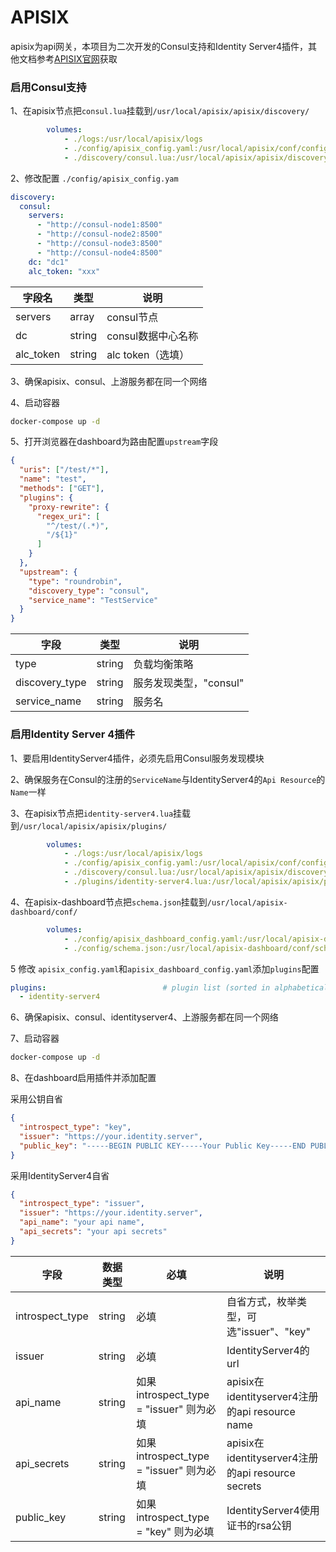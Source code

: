 # APISIX

apisix为api网关，本项目为二次开发的Consul支持和Identity Server4插件，其他文档参考[APISIX官网](http://apisix.apache.org/)获取



### 启用Consul支持

1、在apisix节点把`consul.lua`挂载到`/usr/local/apisix/apisix/discovery/`

```yml
        volumes: 
            - ./logs:/usr/local/apisix/logs
            - ./config/apisix_config.yaml:/usr/local/apisix/conf/config.yaml:ro
            - ./discovery/consul.lua:/usr/local/apisix/apisix/discovery/consul.lua:ro
```

2、修改配置 `./config/apisix_config.yam`

```yml
discovery:
  consul:
    servers:
      - "http://consul-node1:8500"
      - "http://consul-node2:8500"
      - "http://consul-node3:8500"
      - "http://consul-node4:8500"
    dc: "dc1"
    alc_token: "xxx"
```
| 字段名    | 类型   | 说明               |
| --------- | ------ | ------------------ |
| servers   | array  | consul节点         |
| dc        | string | consul数据中心名称 |
| alc_token | string | alc token（选填）  |

3、确保apisix、consul、上游服务都在同一个网络

4、启动容器

```bash
docker-compose up -d
```

5、打开浏览器在dashboard为路由配置`upstream`字段

```json
{
  "uris": ["/test/*"],
  "name": "test",
  "methods": ["GET"],
  "plugins": {
    "proxy-rewrite": {
      "regex_uri": [
        "^/test/(.*)",
        "/${1}"
      ]
    }
  },
  "upstream": {
    "type": "roundrobin",
    "discovery_type": "consul",
    "service_name": "TestService"
  }
}
```

| 字段           | 类型   | 说明                   |
| -------------- | ------ | ---------------------- |
| type           | string | 负载均衡策略           |
| discovery_type | string | 服务发现类型，"consul" |
| service_name   | string | 服务名                 |



### 启用Identity Server 4插件

1、要启用IdentityServer4插件，必须先启用Consul服务发现模块

2、确保服务在Consul的注册的`ServiceName`与IdentityServer4的`Api Resource`的`Name`一样

3、在apisix节点把`identity-server4.lua`挂载到`/usr/local/apisix/apisix/plugins/`

```yml
        volumes: 
            - ./logs:/usr/local/apisix/logs
            - ./config/apisix_config.yaml:/usr/local/apisix/conf/config.yaml:ro
            - ./discovery/consul.lua:/usr/local/apisix/apisix/discovery/consul.lua:ro
            - ./plugins/identity-server4.lua:/usr/local/apisix/apisix/plugins/identity-server4.lua:ro
```

4、在apisix-dashboard节点把`schema.json`挂载到`/usr/local/apisix-dashboard/conf/`

```yml
        volumes: 
            - ./config/apisix_dashboard_config.yaml:/usr/local/apisix-dashboard/conf/conf.yaml:ro
            - ./config/schema.json:/usr/local/apisix-dashboard/conf/schema.json:ro
```

5 修改 `apisix_config.yaml`和`apisix_dashboard_config.yaml`添加`plugins`配置
```yml
plugins:                          # plugin list (sorted in alphabetical order)
  - identity-server4
```
6、确保apisix、consul、identityserver4、上游服务都在同一个网络

7、启动容器

```bash
docker-compose up -d
```

8、在dashboard启用插件并添加配置



采用公钥自省

```json
{
  "introspect_type": "key",
  "issuer": "https://your.identity.server",
  "public_key": "-----BEGIN PUBLIC KEY-----Your Public Key-----END PUBLIC KEY-----"
}
```
采用IdentityServer4自省
```json
{
  "introspect_type": "issuer",
  "issuer": "https://your.identity.server",
  "api_name": "your api name",
  "api_secrets": "your api secrets"
}
```



| 字段 | 数据类型 | 必填 | 说明 |
|--------------------------------------------------------------------------------------------------|--------------------------------------------------------------------------------------------------|--------------------------------------------------------------------------------------------------|--------------------------------------------------------------------------------------------------|
|introspect_type | string | 必填                                                                                      | 自省方式，枚举类型，可选"issuer"、"key"                                                     |
|issuer | string | 必填 | IdentityServer4的url |
|api_name | string | 如果introspect_type = "issuer" 则为必填 | apisix在identityserver4注册的api resource name |
|api_secrets | string | 如果introspect_type  = "issuer" 则为必填 | apisix在identityserver4注册的api resource secrets |
|public_key | string | 如果introspect_type  = "key" 则为必填 | IdentityServer4使用证书的rsa公钥 |
